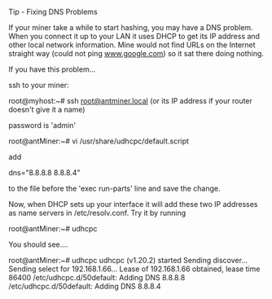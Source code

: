 Tip - Fixing DNS Problems

If your miner take a while to start hashing, you may have a DNS problem. When you connect it up to your LAN it uses DHCP to get its IP address and other local network information.
Mine would not find URLs on the Internet straight way (could not ping www.google.com) so it sat there doing nothing.

If you have this problem...

ssh to your miner:

root@myhost:~# ssh root@antminer.local (or its IP address if your router doesn't give it a name)

password is 'admin'

root@antMiner:~# vi /usr/share/udhcpc/default.script

add

dns="8.8.8.8 8.8.8.4"

to the file before the 'exec run-parts' line and save the change.

Now, when DHCP sets up your interface it will add these two IP addresses as name servers in /etc/resolv.conf. Try it by running

root@antMiner:~# udhcpc

You should see....

root@antMiner:~# udhcpc
udhcpc (v1.20.2) started
Sending discover...
Sending select for 192.168.1.66...
Lease of 192.168.1.66 obtained, lease time 86400
/etc/udhcpc.d/50default: Adding DNS 8.8.8.8
/etc/udhcpc.d/50default: Adding DNS 8.8.8.4
